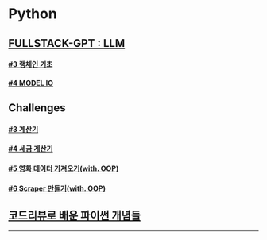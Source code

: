 # Python

## [FULLSTACK-GPT : LLM](./fullstack-gpt/)

#### [#3 랭체인 기초](./fullstack-gpt/README.md#3-welcome-to-langchain)

#### [#4 MODEL IO](./fullstack-gpt/README.md#4-model-io)

## Challenges

#### [#3 계산기](./challenges/#3/)

#### [#4 세금 계산기](./challenges/#4/)

#### [#5 영화 데이터 가져오기(with. OOP)](./challenges/#5/)

#### [#6 Scraper 만들기(with. OOP)](./challenges/#6/)

## [코드리뷰로 배운 파이썬 개념들](./codreview.md)

---

